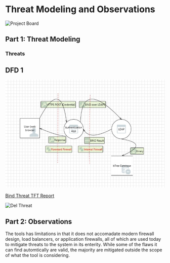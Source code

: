 # Threat Modeling and Observations

![Project Board](https://github.com/users/bartelsjoshuac/projects/2/views/1)

## Part 1: Threat Modeling

<!--- Josh Bartels --->
### Threats

## DFD 1

![Bind Threat](https://github.com/bartelsjoshuac/SAPG/blob/main/images/BINDThreat.jpg)

[Bind Threat TFT Report](https://htmlpreview.github.io/?https://github.com/bartelsjoshuac/SAPG/blob/main/HTML_Files/BINDThreatReport.htm)

![Del Threat](https://github.com/bartelsjoshuac/SAPG/blob/main/images/LdapDelDfd.jpg)

## Part 2: Observations

The tools has limitations in that it does not accomadate modern firewall design, load balancers, or application firewalls, all of which are used today to mitigate threats to the system in its enterity.  While some of the flaws it can find automtically are valid, the majority are mitigated outside the scope of what the tool is considering.
